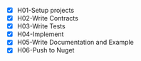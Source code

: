- [x] H01-Setup projects
- [x] H02-Write Contracts
- [x] H03-Write Tests
- [x] H04-Implement
- [x] H05-Write Documentation and Example
- [x] H06-Push to Nuget
